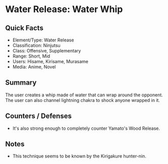 # Water Release: Water Whip

## Quick Facts
- Element/Type: Water Release
- Classification: Ninjutsu
- Class: Offensive, Supplementary
- Range: Short, Mid
- Users: Hisame, Kirisame, Murasame
- Media: Anime, Novel

## Summary
The user creates a whip made of water that can wrap around the opponent. The user can also channel lightning chakra to shock anyone wrapped in it.

## Counters / Defenses
- It's also strong enough to completely counter Yamato's Wood Release.

## Notes
- This technique seems to be known by the Kirigakure hunter-nin.
